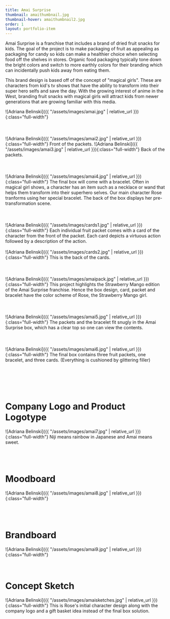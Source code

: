 ```yaml
---
title: Amai Surprise
thumbnail: amaithumbnail.jpg
thumbnail-hover: amaithumbnail2.jpg
order: 1
layout: portfolio-item
---
```


Amai Surprise is a franchise that includes a brand of dried fruit snacks for kids. The goal of the project is to make packaging of fruit as appealing as packaging for candy so kids can make a healthier choice when selecting food off the shelves in stores. Organic food packaging typically tone down the bright colors and switch to more earthly colors for their branding which can incidentally push kids away from eating them.

This brand design is based off of the concept of "magical girls". These are characters from kid's tv shows that have the ability to transform into their super hero selfs and save the day. With the growing interest of anime in the West, branding fruit snacks with magical girls will attract kids from newer generations that are growing familiar with this media.

![Adriana Belinski]({{ "/assets/images/amai.jpg" | relative_url }}){:class="full-width"}
<br><br><br><br>
![Adriana Belinski]({{ "/assets/images/amai2.jpg" | relative_url }}){:class="full-width"}
Front of the packets.
![Adriana Belinski]({{ "/assets/images/amai3.jpg" | relative_url }}){:class="full-width"}
Back of the packets.
<br><br><br><br>
![Adriana Belinski]({{ "/assets/images/amai4.jpg" | relative_url }}){:class="full-width"}
The final box will come with a bracelet. Often in magical girl shows, a character has an item such as a necklace or wand that helps them transform into their superhero selves. Our main character Rose tranforms using her special bracelet. The back of the box displays her pre-transformation scene.
<br><br><br><br>
![Adriana Belinski]({{ "/assets/images/cards1.jpg" | relative_url }}){:class="full-width"}
Each individual fruit packet comes with a card of the character from the front of the packet. Each card depicts a virtuous action followed by a description of the action.
<br><br>
![Adriana Belinski]({{ "/assets/images/cards2.jpg" | relative_url }}){:class="full-width"}
This is the back of the cards.
<br><br><br><br>
![Adriana Belinski]({{ "/assets/images/amaipack.jpg" | relative_url }}){:class="full-width"}
This project highlights the Strawberry Mango edition of the Amai Surprise franchise. Hence the box design, card, packet and bracelet have the color scheme of Rose, the Strawberry Mango girl.
<br><br><br><br>
![Adriana Belinski]({{ "/assets/images/amai5.jpg" | relative_url }}){:class="full-width"}
The packets and the bracelet fit snugly in the Amai Surprise box, which has a clear top so one can view the contents.
<br><br><br><br>
![Adriana Belinski]({{ "/assets/images/amai6.jpg" | relative_url }}){:class="full-width"}
The final box contains three fruit packets, one bracelet, and three cards. (Everything is cushioned by glittering filler)

<br><br><br><br>
<h1>Company Logo and Product Logotype</h1>
![Adriana Belinski]({{ "/assets/images/amai7.jpg" | relative_url }}){:class="full-width"}
Niji means rainbow in Japanese and Amai means sweet.
<br><br><br><br>
<h1>Moodboard</h1>
![Adriana Belinski]({{ "/assets/images/amai8.jpg" | relative_url }}){:class="full-width"}
<br><br><br><br>
<h1>Brandboard</h1>
![Adriana Belinski]({{ "/assets/images/amai9.jpg" | relative_url }}){:class="full-width"}
<br><br><br>
<h1>Concept Sketch</h1>
![Adriana Belinski]({{ "/assets/images/amaisketches.jpg" | relative_url }}){:class="full-width"}
This is Rose's initial character design along with the company logo and a gift basket idea instead of the final box solution.

<!--
<br><br><br><br>
![Adriana Belinski]({{ "/assets/images/amai7.jpg" | relative_url }}){:class="full-width"}
<br><br><br><br>
![Adriana Belinski]({{ "/assets/images/amai8.jpg" | relative_url }}){:class="full-width"}
<br><br><br><br>
![Adriana Belinski]({{ "/assets/images/amai9.jpg" | relative_url }}){:class="full-width"}
-->
